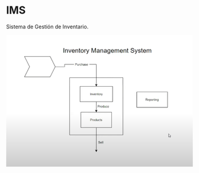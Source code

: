 # IMS
Sistema de Gestión de Inventario.

![IMS](https://github.com/warjav-work/IMS/blob/master/IMS.png)